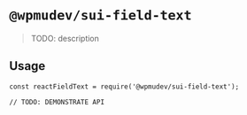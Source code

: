# `@wpmudev/sui-field-text`

> TODO: description

## Usage

```
const reactFieldText = require('@wpmudev/sui-field-text');

// TODO: DEMONSTRATE API
```
